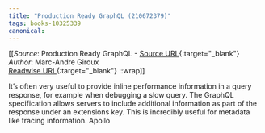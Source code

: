 ```yaml
---
title: "Production Ready GraphQL (210672379)"
tags: books-10325339
canonical: 
---
```


[[_Source_: Production Ready GraphQL - [Source URL](){:target="_blank"}<br>
_Author_: Marc-Andre Giroux<br>
[Readwise URL](https://readwise.io/open/210672379){:target="_blank"}
::wrap]]

It’s often very useful to provide inline performance information in a query response, for example when debugging a slow query. The GraphQL specification allows servers to include additional information as part of the response under an extensions key. This is incredibly useful for metadata like tracing information. Apollo
